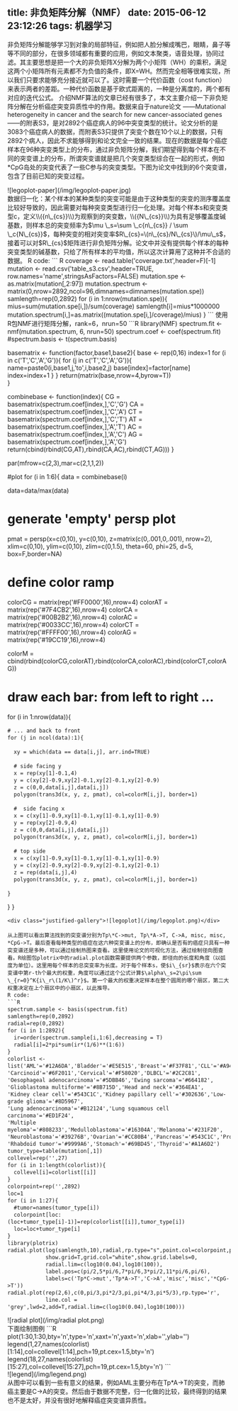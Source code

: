 title: 非负矩阵分解（NMF）
date: 2015-06-12 23:12:26
tags: 机器学习
---
非负矩阵分解能够学习到对象的局部特征，例如把人脸分解成嘴巴，眼睛，鼻子等等不同的部分，在很多领域都有重要的应用，例如文本聚类，语音处理，协同过滤。其主要思想是把一个大的非负矩阵X分解为两个小矩阵（WH）的乘积，满足这两个小矩阵所有元素都不为负值的条件，即X=WH。然而完全相等很难实现，所以我们只要求能够充分接近就可以了。这时需要一个代价函数（cost function）来表示两者的差距。一种代价函数是基于欧式距离的，一种是分离度的，两个都有对应的迭代公式。  <!-- more -->
介绍NMF算法的文章已经有很多了，本文主要介绍一下非负矩阵分解在分析癌症突变异质性中的作用。数据来自于nature论文 ——Mutational heterogeneity in cancer and the search for new cancer-associated genes ——的附表S3，是对2892个癌症病人的96中突变类型的统计。论文分析的是3083个癌症病人的数据，而附表S3只提供了突变个数在10个以上的数据，只有2892个病人，因此不求能够得到和论文完全一致的结果。现在的数据是每个癌症样本在96种突变类型上的分布，通过非负矩阵分解，我们期望得到每个样本在不同的突变谱上的分布，所谓突变谱就是把几个突变类型综合在一起的形式，例如\*CpG岛处的突变代表了一些C参与的突变类型。下图为论文中找到的6个突变谱，包含了目前已知的突变过程。
<div class="justified-gallery">![legoplot-paper](/img/legoplot-paper.jpg)</div>
数据归一化：某个样本的某种类型的突变可能是由于这种类型的突变的测序覆盖度比较好导致的，因此需要对每种突变类型进行归一化处理。对每个样本s和突变类型c，定义\\({n\_{cs}}\\)为观察到的突变数，\\({N\_{cs}}\\)为具有足够覆盖度碱基数，则样本总的突变频率为$\mu \_s=\sum \_c{n\_{cs}} / \sum \_c{N\_{cs}}$，每种突变的相对突变率$R\_{cs}=\(n\_{cs}/N\_{cs}\)/\mu\_s$，接着可以对$R\_{cs}$矩阵进行非负矩阵分解。论文中并没有提供每个样本的每种突变类型的碱基数，只给了所有样本的平均值，所以这次计算用了这种并不合适的数据。  
R code:  
``` R
coverage <- read.table('coverage.txt',header=F)[-1]  
mutation <- read.csv('table_s3.csv',header=TRUE, row.names='name',stringsAsFactors=FALSE)  
mutation.spe <- as.matrix(mutation[,2:97])  
mutation.spectrum <- matrix(0,nrow=2892,ncol=96,dimnames=dimnames(mutation.spe))  
samlength=rep(0,2892)  
for (i in 1:nrow(mutation.spe)){  
  mius=sum(mutation.spe[i,])/sum(coverage)  
  samlength[i]=mius*1000000  
  mutation.spectrum[i,]=as.matrix((mutation.spe[i,]/coverage)/mius)  
}
```
使用R包NMF进行矩阵分解，rank=6，nrun=50
```R
library(NMF)
spectrum.fit <- nmf(mutation.spectrum, 6, nrun=50)
spectrum.coef <- coef(spectrum.fit)
#spectrum.basis <- t(spectrum.basis)

basematrix <- function(factor,base1,base2){
  base <- rep(0,16)
  index=1
  for (i in c('T','C','A','G')){
    for (j in c('T','C','A','G')){
      name=paste0(i,base1,j,'to',i,base2,j)
      base[index]=factor[name]
      index=index+1
    }
  }
  return(matrix(base,nrow=4,byrow=T))     
}

combinebase <- function(index){
  CG = basematrix(spectrum.coef[index,],'C','G')
  CA = basematrix(spectrum.coef[index,],'C','A')
  CT = basematrix(spectrum.coef[index,],'C','T')
  AT = basematrix(spectrum.coef[index,],'A','T')
  AC = basematrix(spectrum.coef[index,],'A','C')
  AG = basematrix(spectrum.coef[index,],'A','G')
  return(cbind(rbind(CG,AT),rbind(CA,AC),rbind(CT,AG)))
}


par(mfrow=c(2,3),mar=c(2,1,1,2))

#plot
for (i in 1:6){
  data = combinebase(i)
  
  data=data/max(data)
  
  # generate 'empty' persp plot
  pmat = persp(x=c(0,10), y=c(0,10), z=matrix(c(0,.001,0,.001), nrow=2), 
               xlim=c(0,10), ylim=c(0,10), zlim=c(0,1.5), 
               theta=60, phi=25, d=5, box=F,border=NA) 
  
  # define color ramp
  colorCG = matrix(rep('#FF0000',16),nrow=4)
  colorAT = matrix(rep('#7F4CB2',16),nrow=4)
  colorCA = matrix(rep('#00B2B2',16),nrow=4)
  colorAC = matrix(rep('#0033CC',16),nrow=4)
  colorCT = matrix(rep('#FFFF00',16),nrow=4)
  colorAG = matrix(rep('#19CC19',16),nrow=4)
  
  colorM = cbind(rbind(colorCG,colorAT),rbind(colorCA,colorAC),rbind(colorCT,colorAG))
  
  # draw each bar: from left to right ...
  for (i in 1:nrow(data)){
    
    # ... and back to front 
    for (j in ncol(data):1){
      
      xy = which(data == data[i,j], arr.ind=TRUE)
      
      # side facing y
      x = rep(xy[1]-0.1,4)
      y = c(xy[2]-0.9,xy[2]-0.1,xy[2]-0.1,xy[2]-0.9)
      z = c(0,0,data[i,j],data[i,j])
      polygon(trans3d(x, y, z, pmat), col=colorM[i,j], border=1)
      
      #  side facing x
      x = c(xy[1]-0.9,xy[1]-0.1,xy[1]-0.1,xy[1]-0.9)
      y = rep(xy[2]-0.9,4)
      z = c(0,0,data[i,j],data[i,j])
      polygon(trans3d(x, y, z, pmat), col=colorM[i,j], border=1)
      
      # top side
      x = c(xy[1]-0.9,xy[1]-0.1,xy[1]-0.1,xy[1]-0.9)
      y = c(xy[2]-0.9,xy[2]-0.9,xy[2]-0.1,xy[2]-0.1)
      z = rep(data[i,j],4)
      polygon(trans3d(x, y, z, pmat), col=colorM[i,j], border=1)
      
    }
  }
}
```
<div class="justified-gallery">![legoplot](/img/legoplot.png)</div>

从上图可以看出算法找到的突变谱分别为Tp\*C->mut, Tp\*A->T, C->A, misc, misc, *CpG->T。最后查看每种类型的癌症在这六种突变谱上的分布，即确认是否有的癌症只具有一种突变谱还是多种，可以通过绘制热图来查看。这里使用论文的可视化方法，通过绘制径向图查看。R绘图包plotrix中的radial.plot函数需要提供两个参数，即径向的长度和角度（以弧度为单位）。这里用每个样本的总突变率为长度。对于每个样本s，使$i\_{sr}$表示在六个突变谱中第r-th个最大的权重，角度可以通过这个公式计算$\alpha\_s=2\pi\sum \_{r=0}^K{i\_r\(1/K\)^r}$。第一个最大的权重决定样本在整个圆周的哪个扇区，第二大权重决定在上个扇区中的小扇区，以此推导。  
R code:  
```R
spectrum.sample <- basis(spectrum.fit)
samlength=rep(0,2892)
radial=rep(0,2892)
for (i in 1:2892){
  ir=order(spectrum.sample[i,1:6],decreasing = T)
  radial[i]=2*pi*sum(ir*(1/6)**(1:6))
}
colorlist <- list('AML'='#12A6DA','Bladder'='#E5E515','Breast'='#F37F81','CLL'='#A94399','Colorectal'='#0F9B5A',
'Carcinoid'='#6F2011','Cervical'='#F58020','DLBCL'='#2C2C81',
'Oesophageal adenocarcinoma'='#5DBB46','Ewing sarcoma'='#664182',
'Glioblastoma multiforme'='#8B715D','Head and neck'='#364EA1',
'Kidney clear cell'='#543C1C','Kidney papillary cell'='#302636','Low-grade glioma'='#8D5967',
'Lung adenocarcinoma'='#B12124','Lung squamous cell carcinoma'='#ED1F24',
'Multiple myeloma'='#808233','Medulloblastoma'='#16304A','Melanoma'='#231F20',
'Neuroblastoma'='#39276B','Ovarian'='#CC80B4','Pancreas'='#543C1C','Prostate'='#B3B48C',
'Rhabdoid tumor'='#9999A6','Stomach'='#69BD45','Thyroid'='#A1A6D2')
tumor_type=table(mutation[,1])
collevel=rep('',27)
for (i in 1:length(colorlist)){
  collevel[i]=colorlist[[i]]
}
colorpoint=rep('',2892)
loc=1
for (i in 1:27){
  #tumor=names(tumor_type[i])
  colorpoint[loc:(loc+tumor_type[i]-1)]=rep(colorlist[[i]],tumor_type[i])
  loc=loc+tumor_type[i]
}
library(plotrix)
radial.plot(log(samlength,10),radial,rp.type="s",point.col=colorpoint,point.symbols=20,
            show.grid=T,grid.col="white",show.grid.labels=0,
            radial.lim=c(log10(0.04),log10(100)),
            label.pos=c(pi/2,5*pi/6,7*pi/6,3*pi/2,11*pi/6,pi/6),
            labels=c('Tp*C->mut','Tp*A->T','C->A','misc','misc','*CpG->T'))
radial.plot(rep(2,6),c(0,pi/3,pi*2/3,pi,pi*4/3,pi*5/3),rp.type='r',
            line.col = 'grey',lwd=2,add=T,radial.lim=c(log10(0.04),log10(100)))
```
<div class="justified-gallery">![radial plot](/img/radial plot.png)</div>
下面绘制图例  
```R
plot(1:30,1:30,bty='n',type='n',xaxt='n',yaxt='n',xlab='',ylab='')
legend(1,27,names(colorlist)[1:14],col=collevel[1:14],pch=19,pt.cex=1.5,bty='n')
legend(18,27,names(colorlist)[15:27],col=collevel[15:27],pch=19,pt.cex=1.5,bty='n')
```
<div class="justified-gallery">![legend](/img/legend.png)</div>
从图中可以看到一些有意义的结果，例如AML主要分布在Tp*A->T的突变，而肺癌主要是C->A的突变。然后由于数据不完整，归一化做的比较，最终得到的结果也不是太好，并没有很好地解释癌症突变谱异质性。